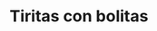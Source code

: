 ---
title: Tiritas con bolitas
date: 
draft: false

# descripcion
description : Aro de plata colgante móvil con cadena terminado en bolitas

materials: Plata 925

color: Plateado

dimensions: 5,5cm

code: 01-01-0015

type: "Aros"

categories: []

# Images
# first image will be shown in the product page
images:
  # - image: "images/path_to_image"
  # La ubicacion de las imagenes es imagenes/Aros/Colgantes/01-01-0015-tiritas-con-bolitas
  - image: "./images/aros/colgantes/01-01-0015-tiritas-con-bolitas_a.jpeg"
  - image: "./images/aros/colgantes/01-01-0015-tiritas-con-bolitas_b.jpeg"
---